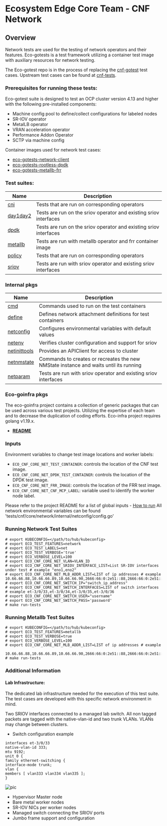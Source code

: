 # Ecosystem Edge Core Team - CNF Network

## Overview
Network tests are used for the testing of network operators and their features. Eco-gotests is a test framework
utilizing a container test image with auxiliary resources for network testing.

The Eco-gotest repo is in the process of replacing the [cnf-gotest](https://gitlab.cee.redhat.com/cnf/cnf-gotests) test cases. 
Upstream test cases can be found at [cnf-tests](https://github.com/openshift-kni/cnf-features-deploy/tree/master/cnf-tests). 

### Prerequisites for running these tests:

Eco-gotest suite is designed to test an OCP cluster version 4.13 and higher with the following pre-installed components:

* Machine config pool to define/collect configurations for labeled nodes
* SR-IOV operator
* MetalLB operator
* VRAN acceleration operator
* Performance Addon Operator
* SCTP via machine config

Container images used for network test cases:

* [eco-gotests-network-client](https://quay.io/repository/ocp-edge-qe/eco-gotests-network-client?tab=info)
* [eco-gotests-rootless-dpdk](https://quay.io/repository/ocp-edge-qe/eco-gotests-rootless-dpdk?tab=info)
* [eco-gotests-metallb-frr](https://quay.io/repository/ocp-edge-qe/frr?tab=info)

### Test suites:

| Name                                      | Description                                                       |
|-------------------------------------------|-------------------------------------------------------------------|
| [cni](cni/cni_suite_test.go)              | Tests that are run on corresponding operators                     |
| [day1day2](day1day2/day1day2_suite_test.go) | Tests are run on the sriov operator and existing sriov interfaces |
| [dpdk](dpdk/dpdk_suite_test.go)           | Tests are run on the sriov operator and existing sriov interfaces |
| [metallb](metallb/metallb_suite_test.go)  | Tests are run with metallb operator and frr container image       |
| [policy](policy/policy_suite_test.go)     | Tests that are run on corresponding operators                     |
| [sriov](sriov/sriov_suite_test.go)        | Tests are run with sriov operator and existing sriov interfaces   |

### Internal pkgs

| Name                                       | Description                                                       |
|--------------------------------------------|-------------------------------------------------------------------|
| [cmd](internal/cmd/cmd.go)               | Commands used to run on the test containers                    |
| [define](internal/define/nad.go) | Defines network attachment definitions for test containers |
| [netconfig](internal/netconfig/config.go)  | Configures environmental variables with default values |
| [netenv](internal/netenv/netenv.go)   | Verifies cluster configuration and support for sriov     |
| [netinittools](internal/netinittools/netinitools.go)    | Provides an APIClient for access to cluster                   |
| [netnmstate](internal/netnmstate/netnmstate.go)         | Commands to creates or recreates the new NMState instance and waits until its running   |
| [netparam](internal/netparam/const.go)         | Tests are run with sriov operator and existing sriov interfaces   |

### Eco-goinfra pkgs

The eco-goinfra project contains a collection of generic packages that can be used across various test projects.
Utilizing the expertise of each team and to decrease the duplication of coding efforts.
Eco-infra project requires golang v1.19.x.

- [**README**](https://github.com/openshift-kni/eco-goinfra#readme)

### Inputs

Environment variables to change test image locations and worker labels:
- `ECO_CNF_CORE_NET_TEST_CONTAINER`: controls the location of the CNF test image.
- `ECO_CNF_CORE_NET_DPDK_TEST_CONTAINER`: controls the location of the DPDK test image.
- `ECO_CNF_CORE_NET_FRR_IMAGE`: controls the location of the FRR test image.
- `ECO_CNF_CORE_NET_CNF_MCP_LABEL`: variable used to identify the worker node label.

Please refer to the project README for a list of global inputs - [How to run](../../../README.md#how-to-run)
All network environmental variables can be found 'tests/cnf/core/network/internal/netconfig/config.go'

### Running Network Test Suites
```
# export KUBECONFIG=</path/to/hub/kubeconfig>
# export ECO_TEST_FEATURES=network
# export ECO_TEST_LABELS=net
# export ECO_TEST_VERBOSE='true'
# export ECO_VERBOSE_LEVEL=100
# export ECO_CNF_CORE_NET_VLAN=VLAN_ID
# export ECO_CNF_CORE_NET_SRIOV_INTERFACE_LIST=List SR-IOV interfaces under test # example "eno1,eno2"
# export ECO_CNF_CORE_NET_MLB_ADDR_LIST=LIST of ip addresses # example 10.66.66.88,10.66.66.89,10.66.66.90,2666:66:0:2e51::88,2666:66:0:2e51::89,2666:66:0:2e51::90
# export ECO_CNF_CORE_NET_SWITCH_IP="switch_ip_address"
# export ECO_CNF_CORE_NET_SWITCH_INTERFACES=LIST of switch interfaces # example et-3/0/33,et-3/0/34,et-3/0/35,et-3/0/36
# export ECO_CNF_CORE_NET_SWITCH_USER="username"
# export ECO_CNF_CORE_NET_SWITCH_PASS='password'
# make run-tests
```

### Running Metallb Test Suites
```
# export KUBECONFIG=</path/to/hub/kubeconfig>
# export ECO_TEST_FEATURES=metallb
# export ECO_TEST_VERBOSE=true
# export ECO_VERBOSE_LEVEL=100
# export ECO_CNF_CORE_NET_MLB_ADDR_LIST=LIST of ip addresses # example
 10.66.66.88,10.66.66.89,10.66.66.90,2666:66:0:2e51::88,2666:66:0:2e51::89,2666:66:0:2e51::90
# make run-tests
```

### Additional Information

#### Lab Infrastructure:

The dedicated lab infrastructure needed for the execution of this test suite. The test cases are developed with this
specific network environment in mind.

Two SRIOV interfaces connected to a managed lab switch. All non tagged packets are tagged with the native-vlan-id
and two trunk VLANs. VLANs may change between clusters.

* Switch configuration example
```
interfaces et-3/0/33
native-vlan-id 333;
mtu 9192;
unit 0 {
family ethernet-switching {
interface-mode trunk;
vlan {
members [ vlan333 vlan334 vlan335 ];
}
```


![pic](https://i.imgur.com/0jPXMdc.png)

* Hypervisor Master node
* Bare metal worker nodes
* SR-IOV NICs per worker nodes
* Managed switch connecting the SRIOV ports
* Jumbo frame support and configuration

